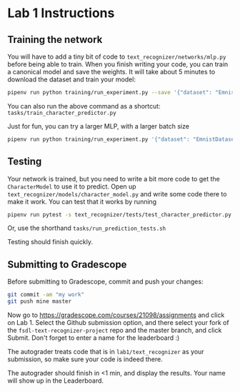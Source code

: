 # Lab 1 Instructions


## Training the network

You will have to add a tiny bit of code to `text_recognizer/networks/mlp.py` before being able to train.
When you finish writing your code, you can train a canonical model and save the weights. It will take about 5 minutes to download the dataset and train your model:

```sh
pipenv run python training/run_experiment.py --save '{"dataset": "EmnistDataset", "model": "CharacterModel", "network": "mlp"}'
```

You can also run the above command as a shortcut: `tasks/train_character_predictor.py`

Just for fun, you can try a larger MLP, with a larger batch size

```sh
pipenv run python training/run_experiment.py '{"dataset": "EmnistDataset", "model": "CharacterModel", "network": "mlp", "network_args": {"num_layers": 8}} "train_args": {"batch_size": 256}'
```

## Testing

Your network is trained, but you need to write a bit more code to get the `CharacterModel` to use it to predict.
Open up `text_recognizer/models/character_model.py` and write some code there to make it work.
You can test that it works by running

```sh
pipenv run pytest -s text_recognizer/tests/test_character_predictor.py
```

Or, use the shorthand `tasks/run_prediction_tests.sh`

Testing should finish quickly.

## Submitting to Gradescope

Before submitting to Gradescope, commit and push your changes:

```sh
git commit -am "my work"
git push mine master
```

Now go to https://gradescope.com/courses/21098/assignments and click on Lab 1.
Select the Github submission option, and there select your fork of the `fsdl-text-recognizer-project` repo and the master branch, and click Submit.
Don't forget to enter a name for the leaderboard :)

The autograder treats code that is in `lab1/text_recognizer` as your submission, so make sure your code is indeed there.

The autograder should finish in <1 min, and display the results.
Your name will show up in the Leaderboard.
